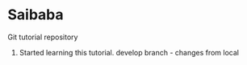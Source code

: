 # Saibaba
Git tutorial repository


1. Started learning this tutorial.
    develop branch - changes from local